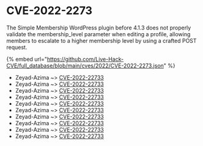 # CVE-2022-2273

The Simple Membership WordPress plugin before 4.1.3 does not properly validate the membership_level parameter when editing a profile, allowing members to escalate to a higher membership level by using a crafted POST request.

{% embed url="https://github.com/Live-Hack-CVE/full_database/blob/main/cves/2022/CVE-2022-2273.json" %}


* Zeyad-Azima ~> [CVE-2022-22733](https://www.alice-snow.ru/2022/database/cve-2022-2273/cve-2022-22733-zeyad-azima)
* Zeyad-Azima ~> [CVE-2022-22733](https://www.alice-snow.ru/2022/database/cve-2022-2273/cve-2022-22733-zeyad-azima)
* Zeyad-Azima ~> [CVE-2022-22733](https://www.alice-snow.ru/2022/database/cve-2022-2273/cve-2022-22733-zeyad-azima)
* Zeyad-Azima ~> [CVE-2022-22733](https://www.alice-snow.ru/2022/database/cve-2022-2273/cve-2022-22733-zeyad-azima)
* Zeyad-Azima ~> [CVE-2022-22733](https://www.alice-snow.ru/2022/database/cve-2022-2273/cve-2022-22733-zeyad-azima)
* Zeyad-Azima ~> [CVE-2022-22733](https://www.alice-snow.ru/2022/database/cve-2022-2273/cve-2022-22733-zeyad-azima)
* Zeyad-Azima ~> [CVE-2022-22733](https://www.alice-snow.ru/2022/database/cve-2022-2273/cve-2022-22733-zeyad-azima)
* Zeyad-Azima ~> [CVE-2022-22733](https://www.alice-snow.ru/2022/database/cve-2022-2273/cve-2022-22733-zeyad-azima)
* Zeyad-Azima ~> [CVE-2022-22733](https://www.alice-snow.ru/2022/database/cve-2022-2273/cve-2022-22733-zeyad-azima)
* Zeyad-Azima ~> [CVE-2022-22733](https://www.alice-snow.ru/2022/database/cve-2022-2273/cve-2022-22733-zeyad-azima)